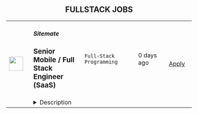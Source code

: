 <div align="center"><h2>FULLSTACK JOBS</h2></div><table><tr>
                <td width="100" height="100" rowspan="2">
                    <img src="https://wwr-pro.s3.amazonaws.com/logos/0082/1851/logo.gif" width="38px" height="auto">
                </td>
                <td width="300">
                    <h5>Sitemate</h5>
                    <h3> Senior Mobile / Full Stack Engineer (SaaS)</h3>
                </td>
                <td width="300">
                    <code>Full-Stack Programming</code>
                </td>
                <td width="200">
                <text>0 days ago</text>
                </td>
                <td width="100" rowspan="2">
                <a href="https://weworkremotely.com/remote-jobs/sitemate-senior-mobile-full-stack-engineer-saas" align="right" target="_blank">Apply</a>
                </td>
            </tr>
            <tr>
                <td colspan="3">
                <details><summary>Description</summary>
                <img src="https://we-work-remotely.imgix.net/logos/0082/1851/logo.gif?ixlib=rails-4.0.0&w=50&h=50&dpr=2&fit=fill&auto=compress" />

<p>
  <strong>Headquarters:</strong> Sydney, Australia
    <br /><strong>URL:</strong> <a href="https://sitemate.com">https://sitemate.com</a>
</p>

<div>👋 Thanks for stopping by and learning more about this role at Sitemate! ✨🏗️</div><div><br></div><div>We’d love to hear from you 🙂 👩‍💻👩🏽‍💻🧑🏿‍💻👨🏻‍💻</div><div><br></div><div><strong>Brief overview of this role at Sitemate:</strong></div><ul>
<li>We are looking for a senior level mobile / full stack software engineer to join our engineering team and lead our two React Native mobile projects.</li>
<li>This role would be great for you if you are looking for more technical authority and autonomy around your work on mobile projects. Maybe you are working in a bigger team and don’t have any opportunities to take a lead role. Maybe you’ve worked in startups or had your own startup that has finished up, and you want to join a startup team that move quickly and place a huge emphasis on product and engineering.</li>
<li>You will have opportunities such as becoming a foundational member of our engineering team, regardless of your location. You will have the opportunity to pull responsibility and technical ownership off of our CTO’s ‘plate’, and make it your own area of expertise. You will have the opportunity to learn (and improve) complex mobile-specific challenges such as sharing components between mobile applications, full offline mode, real-time syncing between mobile and web and native multimedia uploading. You will have direct engagement, collaboration and communication with our Head of Product, Head of Design &amp; UX and product-focused CEO.</li>
</ul><div><br></div><div><strong>Employment Type:</strong></div><ul>
<li>Full-time.</li>
<li>Preferred Based: Melbourne, Sydney, Remote Australia, America, Canada, Vancouver, Brazil, Asia (Philipines, Vietnam, Thailand, Malaysia, Indonesia) *</li>
<li>Remuneration: AUD $130K-$220K</li>
</ul><div><br></div><div><strong>Why should I consider joining Sitemate?</strong></div><ul>
<li>Check out Sitemate’s team at the 2022 offsite: <a href="https://youtu.be/DEPrINm_6So">https://youtu.be/DEPrINm_6So</a>
</li>
<li>You can see what people really think about working at Sitemate here: <a href="https://www.glassdoor.com.au/Overview/Working-at-Sitemate-EI_IE3008131.11,19.htm">https://www.glassdoor.com.au/Overview/Working-at-Sitemate-EI_IE3008131.11,19.htm</a>
</li>
<li>Listen to CEO Hartley Pike speak about the company’s founding and broader Go To Market strategy: <a href="https://www.linkedin.com/feed/update/urn:li:activity:6980676710161661952/">https://www.linkedin.com/feed/update/urn:li:activity:6980676710161661952/</a>
</li>
<li>Listen to CTO Tim Bray speak about building high quality features that solve customer problems at Sitemate: <a href="https://open.spotify.com/episode/7geTCUHFxZUKZ8Yrae4iR7">https://open.spotify.com/episode/7geTCUHFxZUKZ8Yrae4iR7</a>
</li>
<li>We have equal opportunity for applicants of all genders, ethnicity and sexualities - Sitemate's team is proudly diverse.</li>
<li>You will have flexible working options - our team is a blend of fully remote and hubs around offices. People based in hub cities typically work in the office 2-3 days per week, and 2-3 days working from home.</li>
<li>You will be remunerated based on your performance. If you are performing well, you won’t need to wait 3 years or have to find better offers elsewhere to receive an increase to your remuneration. 7 out of the last 10 remuneration increases for Sitemate team members have been made pro-actively by management, without the individual needing to even raise the topic of remuneration.</li>
<li>You will get a laptop and a budget to set up your home office (standing desk, monitor, headphones etc).</li>
<li>You will be able to attend company-sponsored training, workshops or conferences that help with your role.</li>
<li>You will get additional benefits and support as parents - with paid leave for both primary and secondary carers (includes adoption), as well as support and leave for the tragic circumstances of stillbirth.</li>
<li>You will get equity options and ownership in Sitemate on a standard vesting schedule. See here a general overview of how this works: <a href="https://legalvision.com.au/5-essential-elements-employee-share-scheme/">https://legalvision.com.au/5-essential-elements-employee-share-scheme/</a>
</li>
<li>Sitemate has grown from 5 people in 2018 to now over 40, and we’re now moving into the next stage of growing to 100 people! We have a product that customers are strongly engaged with, and every month we get around 300-400 new leads whilst spending $0 on marketing and 0 cold calling.</li>
<li>Sitemate’s founders have diverse backgrounds - one with coming from engineering on major infrastructure projects such as roads, bridges and tunnels, the second coming from product and graphic design. This brings a unique perspective internally where we blend deep industry experience with a passion (obsession) for modern best practices in product design.</li>
<li>Sitemate graduated from Australia’s #1 Technology Company Accelerator - Startmate (complete coincidence on the names… 😅).</li>
<li>Sitemate has strong financial backing from Blackbird (Australia and NZ’s #1 Vc) and Shearwater Growth Capital (founded by two Directors of WiseTech - a $14B software company for the logistics industry).</li>
</ul><div><br></div><div><strong>What is the working environment like at Sitemate?</strong></div><ul>
<li>We are very transparent - monthly allhands meetings provide the team with direct insight into team updates, customer stories, hiring plans and key metrics (NPS, Revenue, Financial Performance). During this allhands meeting we also hear one ‘life story’ from one of our team each month - learning about different countries and cultures around the world.</li>
<li>We place an extremely high value on your time - you won’t be spending your days wasting time on fighting internal systems, botched together spreadsheet processes or doing data entry.</li>
<li>We use best in class systems that are seamlessly integrated to deliver our team the right information at the right time, allowing them to get their work done efficiently and to a very high standard.</li>
<li>You will have a core and close team around you, but you will also be exposed to and working directly with multiple departments - engineering, product, design, marketing, sales and customer success.</li>
<li>You will have a high degree of autonomy, as the focus is on outcomes and not hours. If you want to block off a few hours to run a personal errand - no worries. If you want to block off an hour to pick up the kids from school - no worries. No one will be monitoring your time.</li>
<li>We are constantly working to minimise the number of group meetings - daily check ins are all done asynchronously (in your own time) each morning. But spontaneous 1:1s or small sessions are strongly encouraged!</li>
</ul><div><br></div><div><strong>What does Sitemate do, exactly?</strong></div><ul>
<li>Sitemate builds best in class software products for the built world.</li>
<li>Industrial companies operating in the built world are facing a number of mission critical challenges - changes in work behaviour due to covid-19, Generation Z starting to enter the workforce as mobile first users of software, and the drastic shift away from traditional mining to renewable energy projects such as wind farms and solar farms.</li>
<li>See here an example wind farm project that is powered by Sitemate: <a href="https://roadbridge.ie/projects/beinn-an-tuirc-windfarm-phase-3/">https://roadbridge.ie/projects/beinn-an-tuirc-windfarm-phase-3/</a>
</li>
<li>See here an example solar farm project that is powered by Sitemate: <a href="https://newenglandsolarfarm.com.au/the-project/">https://newenglandsolarfarm.com.au/the-project/</a>
</li>
<li>Our first product - Dashpivot, is a platform where industrial style companies streamline and standardise their processes in a new digital format. This new digital format enables them to complete and track work in the field on a mobile or tablet, and automate repetitive tasks and tracking through automated workflows and real-time analytics.</li>
</ul><div><br></div><div>See some of our user reviews for Dashpivot here:</div><ul>
<li>Capterra:<a href="https://capterra.com/p/178010/Dashpivot/">https://capterra.com/p/178010/Dashpivot/</a>
</li>
<li>G2 Crowd: <a href="https://www.g2.com/products/dashpivot/reviews">https://www.g2.com/products/dashpivot/reviews</a>
</li>
<li>Trust Radius: <a href="https://www.trustradius.com/products/dashpivot-by-sitemate/reviews?o=recent">https://www.trustradius.com/products/dashpivot-by-sitemate/reviews?o=recent</a>
</li>
</ul><div><br></div><div><strong>What will I be doing day to day in this role?</strong></div><ul>
<li>Take technical ownership of our two mobile products &amp; their backends - developing new features, fixing bugs, re-architecting core components functions.</li>
<li>Inheriting the technical vision for our mobile products from our CTO, improving it, and ensuring all work day to day is working towards this technical vision.</li>
<li>Working closely with our delivery team (product owner &amp; QA Engineers), product team and broader engineering team. As a senior engineer, you will be expected to coordinate the mobile projects and will be the point of contact for our CTO and CEO.</li>
<li>Assisting our delivery team with diagnosing any production issues by investigating bugsnag and datadog logs, and then creating hotfix releases accordingly.</li>
</ul><div><br></div><div><strong>What will be the biggest challenges for me in this role?</strong></div><ul>
<li>As you will be working directly with our CTO (a former founder) and our Founder/CEO, you will need to be able to manage communication, problem solving and your own technical execution/contributions.</li>
<li>You will need to be acutely aware of your own productivity and ensure that you are always driving towards outcomes that will impact users.</li>
<li>Our mobile products seem simple to our users, but contain a high degree of technical complexity - from shared components across multiple mobile apps, to backend services that only serve the mobile client - there will be a lot to learn.</li>
<li>We will be completely re-architecting our product’s hierarchy in the next 12 months from a rigid tree/folder structure to a flexible tree/folder structure, which will nearly certainly require refactoring every part of our product 🙃.</li>
</ul><div><br></div><div><strong>What kind of skills and experience do I need to have? (Ideally most but not all)</strong></div><ul>
<li>Javascript/Typescript experience is preferred.</li>
<li>React Native experience is preferred.</li>
<li>Node, Serverless &amp; AWS experience a bonus.</li>
<li>MongoDB &amp; DynamoDB experience is a bonus.</li>
<li>Native mobile experience is a bonus (as per above, we are planning on forking a portion of our React Native app to enable the usage of native components for multimedia uploading).</li>
</ul><div><br></div><div><strong>FAQs</strong></div><div><br></div><div><strong>What does the application and interview process look like? And how long does it take?</strong></div><div>Once you have expressed interest, we have an online application form that is connected to our internal systems. Following on from this, we have a combination of an online self service quiz and interviews. Usually it will only take a day or two to hear an update on next steps, and the overall process for those who make it all the way through, will usually take a couple of weeks.</div><div><br></div><div>*Note for remote candidates - Sitemate has a standardised COL (Cost of Living) multiplier that is applied to the remuneration bands shown, based on your location, it may go up or down.</div>

<p><strong>To apply:</strong> <a href="https://weworkremotely.com/remote-jobs/sitemate-senior-mobile-full-stack-engineer-saas">https://weworkremotely.com/remote-jobs/sitemate-senior-mobile-full-stack-engineer-saas</a></p>

                </details>
                </td>
            </tr>,<tr>
                <td width="100" height="100" rowspan="2">
                    <img src="https://wwr-pro.s3.amazonaws.com/logos/0083/7327/logo.gif" width="38px" height="auto">
                </td>
                <td width="300">
                    <h5>Visible</h5>
                    <h3> Full Stack Engineer</h3>
                </td>
                <td width="300">
                    <code>Full-Stack Programming</code>
                </td>
                <td width="200">
                <text>2 days ago</text>
                </td>
                <td width="100" rowspan="2">
                <a href="https://weworkremotely.com/listings/visible-full-stack-engineer-1" align="right" target="_blank">Apply</a>
                </td>
            </tr>
            <tr>
                <td colspan="3">
                <details><summary>Description</summary>
                <img src="https://we-work-remotely.imgix.net/logos/0083/7327/logo.gif?ixlib=rails-4.0.0&w=50&h=50&dpr=2&fit=fill&auto=compress" />

<p>
  <strong>Headquarters:</strong> 
    <br /><strong>URL:</strong> <a href="https://visible.vc">https://visible.vc</a>
</p>

<h3><strong>Welcome!</strong></h3><p><a href="https://visible.vc/">Visible</a> is on a mission to help startup founders succeed. We’re achieving this by building best-in-class tools for startups and the venture capital investors who back them.</p><p>Visible is a profitable, established software startup made up of 13 fully remote teammates across the globe and has been set up this way since Visible was founded in 2015 (we have this whole remote work thing down).</p><h3><strong>Role Overview:</strong></h3><p>We are looking for a full-stack, mid-to-senior-level engineer to join our small engineering team and help scale our product to support our next stage of growth. Here is what to expect:</p><p>Our stack includes a Ruby on Rails API, PostgreSQL, Redis and Ember.js. We deploy to Heroku and Vercel and use Docker for local development. We have many different challenges that range from implementing product features to DevOps-type work and performance optimization. Other notable tools &amp; frameworks you will be working with include Tailwind CSS, AWS, Mobiledoc, and a lot of 3rd party APIs.</p><p>We favor full-stack engineers who have a good understanding of the entire scope of an application, but you don’t need to know both Rails and Ember to apply (however, for this position experience with one of the js frameworks is preferred and Ember experience is a big bonus).</p><p>You will work closely with our engineering team, product designer, and CEO, helping guide product direction and execution. Some things you might find yourself working on in the first couple of months:</p><ul>
<li><p>Participate in a <a href="https://basecamp.com/shapeup">cycle</a> where you are actively pitching, shaping, and building product features.</p></li>
<li><p>Build new and improve existing <a href="https://visible.vc/integrations/">integrations</a>.</p></li>
<li><p>Help rebuild our marketing website.</p></li>
<li>
<p>Pair with other engineers on the team and our product designer, participate in engineering calls (we do weekly mob programming sessions).</p>
<p></p>
</li>
</ul><h3><strong>Working at Visible</strong></h3><p>We empower our people. As long as it is aligned with the company vision, everyone has a lot of liberty in choosing what to work on. We have a combined approach, both data-driven and user-driven. We work hard to create a culture where people ask questions and challenge what is being worked on.</p><p>Given that we are distributed, we end up working across multiple time zones and put an emphasis on being able to work asynchronously.</p><ul>
<li><p>We document everything we do in Notion, Slack, and GitHub.</p></li>
<li><p>We use Slack for daily lightweight stand-ups.</p></li>
<li><p>We meet virtually as a team 3x per week. This typically includes an all-hands, product standup, and a fun wild card day (we often play codenames or <a href="http://jackbox.tv/">jackbox.tv</a>).</p></li>
<li><p>Offsites throughout the year for fun and strategic planning.</p></li>
</ul><p>We have adopted a modified version of the "<a href="https://basecamp.com/shapeup">Shape Up</a>" process that fits our business and workflow. It allows us to build a high-quality product, take time to cool down, and not have to worry about looking at roadmaps that will change in the next six weeks anyway.</p><p>We have a full-time product designer, but everyone on the team is capable of producing shippable UIs and we really value a good sense of aesthetics.</p><p>We care more about quality than quantity. We spend time reducing our code and product debt. We pair whenever it is needed, we test our code, and we code review every line that goes in production. It is a great way to ensure quality and learn from each other.</p><p></p><h3><strong>Qualifications &amp; What We’re Looking For:</strong></h3><p>The following are all guide rails. Don't feel like you need to neatly check each box. If you love the role, we'd love to hear from you.</p><ul>
<li><p>You have at least 2 years of production experience with Rails/Ruby and/or Ember</p></li>
<li><p>You are comfortable working with multiple levels of the stack (JS, backend, database)</p></li>
<li><p>You want to be part of a small, growth-minded team</p></li>
<li><p>You care about writing clear, well-tested, maintainable code</p></li>
</ul><p><strong>Bonus points if you</strong></p><ul>
<li><p>Worked on Ember projects before (and enjoyed it)</p></li>
<li><p>Have experience working with 3rd-party APIs, designing RESTfull APIs</p></li>
<li><p>Have experience or interest in DevOps</p></li>
<li>
<p>Have previous experience building a startup product for scale</p>
<p></p>
</li>
</ul><h3><strong>Why Choose Visible:</strong></h3><p>💥Visible Impact: We’re a small yet highly efficient team. This means your work will have a direct and visible impact on the growth of our company.</p><p>💵 Ownership: Both in the work you do and equity in the company.</p><p>✈️ Flexibility: Fully remote work (able to work within at least 3 hours of US eastern time zone).</p><p>💻 Tech: We provide the tools you need to get your job done.</p><p>⚕️Benefits: 100% Health, Dental, and Vision coverage + 401(k)</p><p>🌴 Team Offsites: Two paid team offsites per year (the last few offsites were in Mexico, Barcelona, and Amsterdam).</p><p>📖 Vacation Time:  We all need a break sometimes. Visible employees get unlimited PTO.</p><p>🏢 Space: If you’d like to work in a coworking space or upgrade your home office, we’re happy to help.</p><p>⭐️ Culture: A team that makes you feel cared for.</p><p><strong>Compensation:</strong></p><ul><li>
<p>Annual Salary: $90,000 - $120,000 (USD), depending on experience and location</p>
<p></p>
</li></ul><h3>The Interview Process</h3><p>We'll review your application. So long as you are thoughtful in your application, we aim to get back to you within one week.</p><ul>
<li><p>Part I: Phone Screen with a team member. We'd love to hear about your development experience but more importantly answer any questions that you have.</p></li>
<li><p>Part II: A more technical deep dive with one of our senior engineers.</p></li>
<li><p>Part III: A coding project that will be related to your work. It will take less than a day to compete and we will pay you for your work.</p></li>
<li><p>Part IV: A final call to chat about the project and get to know the rest of the team.</p></li>
</ul>

<p><strong>To apply:</strong> <a href="https://weworkremotely.com/remote-jobs/visible-full-stack-engineer-1">https://weworkremotely.com/remote-jobs/visible-full-stack-engineer-1</a></p>

                </details>
                </td>
            </tr></table>